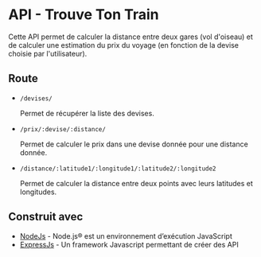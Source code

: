 # API - Trouve Ton Train

Cette API permet de calculer la distance entre deux gares (vol d'oiseau) et de calculer une estimation du prix du voyage (en fonction de la devise choisie par l'utilisateur).

## Route
- ``` 
  /devises/
  ```
  Permet de récupérer la liste des devises.

- ```
  /prix/:devise/:distance/
  ```
  Permet de calculer le prix dans une devise donnée pour une distance donnée.
- ```
  /distance/:latitude1/:longitude1/:latitude2/:longitude2
  ```
  Permet de calculer la distance entre deux points avec leurs latitudes et longitudes.

## Construit avec
- [NodeJs](https://nodejs.org/en/) - Node.js® est un environnement d’exécution JavaScript
- [ExpressJs](https://expressjs.com/fr/) - Un framework Javascript permettant de créer des API

